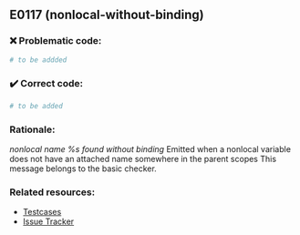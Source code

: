 ## E0117 (nonlocal-without-binding)

### :x: Problematic code:

```python
# to be addded
```

### :heavy_check_mark: Correct code:

```python
# to be added
```

### Rationale:

 *nonlocal name %s found without binding*
  Emitted when a nonlocal variable does not have an attached name somewhere in
  the parent scopes This message belongs to the basic checker.



### Related resources:

- [Testcases](#)
- [Issue Tracker](https://github.com/PyCQA/pylint/issues?q=is%3Aissue+%22nonlocal-without-binding%22+OR+%22E0117%22)
